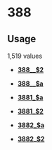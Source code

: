 # 388

## Usage

1,519 values

-   **[388\_\_$2](../../tags/388/388__2-1.md)**  

-   **[388\_\_$a](../../tags/388/388__a-2.md)**  

-   **[3881\_$a](../../tags/388/3881_a-3.md)**  

-   **[3881\_$2](../../tags/388/3881_2-4.md)**  

-   **[3882\_$a](../../tags/388/3882_a-5.md)**  

-   **[3882\_$2](../../tags/388/3882_2-6.md)**  


